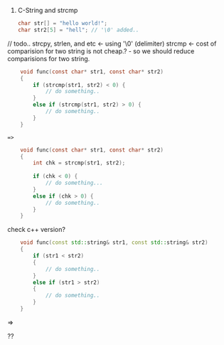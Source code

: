 1. C-String and strcmp

    ```c
    char str[] = "hello world!";
    char str2[5] = "hell"; // '\0' added..
    ```

// todo..
strcpy, strlen, and etc <- using '\0' (delimiter)
strcmp <- cost of comparision for two string is not cheap.? - so we should reduce comparisions for two string.


```c
    void func(const char* str1, const char* str2)
    {
        if (strcmp(str1, str2) < 0) {
            // do something..
        }
        else if (strcmp(str1, str2) > 0) {
            // do something..
        }
    }
```
    
    =>
    
```c
    void func(const char* str1, const char* str2) 
    {
        int chk = strcmp(str1, str2);
        
        if (chk < 0) {
            // do something...
        }
        else if (chk > 0) {
            // do something..
        }
    }
```

check c++ version?

```cpp
    void func(const std::string& str1, const std::string& str2)
    {
        if (str1 < str2) 
        {
            // do something..
        }
        else if (str1 > str2)
        {
            // do something..
        }
    }
```

=> 

??
